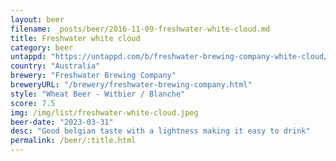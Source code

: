 ```yaml
---
layout: beer
filename: _posts/beer/2016-11-09-freshwater-white-cloud.md
title: Freshwater white cloud
category: beer
untappd: "https://untappd.com/b/freshwater-brewing-company-white-cloud/5132703"
country: "Australia"
brewery: "Freshwater Brewing Company"
breweryURL: "/brewery/freshwater-brewing-company.html"
style: "Wheat Beer - Witbier / Blanche"
score: 7.5
img: /img/list/freshwater-white-cloud.jpeg
beer-date: "2023-03-31"
desc: "Good belgian taste with a lightness making it easy to drink"
permalink: /beer/:title.html
---
```

